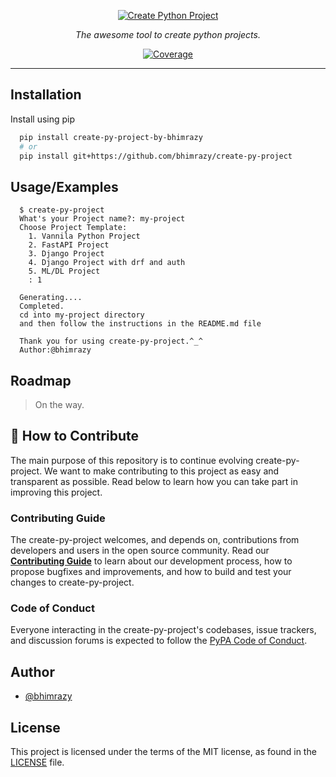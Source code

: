 <p align="center">
  <a href="https://github.com/bhimrazy/create-py-project"><img src="https://user-images.githubusercontent.com/46085301/193515011-ba3e2858-c9cd-4c2b-8f4d-737625505b50.png" alt="Create Python Project"></a>
</p>
<p align="center">
    <em>The awesome tool to create python projects.</em>
</p>

<p align="center">
<a href="https://codecov.io/gh/bhimrazy/fastapi" target="_blank">
    <img src="https://img.shields.io/codecov/c/github/tiangolo/fastapi?color=%2334D058" alt="Coverage">
</a>
</p>

---

## Installation

Install using pip

```bash
  pip install create-py-project-by-bhimrazy
  # or
  pip install git+https://github.com/bhimrazy/create-py-project
```

## Usage/Examples

```
  $ create-py-project
  What's your Project name?: my-project
  Choose Project Template:
    1. Vannila Python Project
    2. FastAPI Project
    3. Django Project
    4. Django Project with drf and auth
    5. ML/DL Project
    : 1

  Generating....
  Completed.
  cd into my-project directory
  and then follow the instructions in the README.md file

  Thank you for using create-py-project.^_^
  Author:@bhimrazy
```

## Roadmap

> On the way.

## 👏 How to Contribute

The main purpose of this repository is to continue evolving create-py-project. We want to make contributing to this project as easy and transparent as possible. Read below to learn how you can take part in improving this project.

### Contributing Guide

The create-py-project welcomes, and depends on, contributions from developers and users in the open source community.
Read our [**Contributing Guide**][contribute] to learn about our development process, how to propose bugfixes and improvements, and how to build and test your changes to create-py-project.

[contribute]: CONTRIBUTING.md

### Code of Conduct

Everyone interacting in the create-py-project's codebases, issue trackers, and
discussion forums is expected to follow the [PyPA Code of Conduct].

[pypa code of conduct]: https://www.pypa.io/en/latest/code-of-conduct/

## Author

- [@bhimrazy](https://www.github.com/bhimrazy)

<!-- ## ✨ Contributors

Thanks goes to these incredible people:

<a href="https://github.com/jmeisele/ml-ops/graphs/contributors">
  <img src="https://contrib.rocks/image?repo=jmeisele/ml-ops" />
</a> -->

## License

This project is licensed under the terms of the MIT license, as found in the [LICENSE][license] file.

[license]: LICENSE
